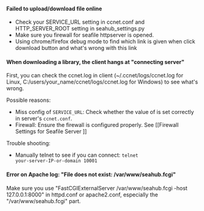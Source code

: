 #### Failed to upload/download file online

* Check your SERVICE_URL setting in ccnet.conf and HTTP_SERVER_ROOT setting in seahub_settings.py
* Make sure you firewall for seafile httpserver is opened.
* Using chrome/firefox debug mode to find which link is given when click download button and what's wrong with this link

#### When downloading a library, the client hangs at "connecting server"

First, you can check the ccnet.log in client (~/.ccnet/logs/ccnet.log for Linux, C:/users/your_name/ccnet/logs/ccnet.log for Windows) to see what's wrong.

Possible reasons:

* Miss config of  <code>SERVICE_URL</code>: Check whether the value of is set correctly in server's <code>ccnet.conf</code>.
* Firewall: Ensure the firewall is configured properly. See [[Firewall Settings for Seafile Server ]]

Trouble shooting:

* Manually telnet to see if you can connect: <code>telnet your-server-IP-or-domain 10001</code> 


#### Error on Apache log: "File does not exist: /var/www/seahub.fcgi"

Make sure you use "FastCGIExternalServer /var/www/seahub.fcgi -host 127.0.0.1:8000" in httpd.conf or apache2.conf, especially the "/var/www/seahub.fcgi" part.
